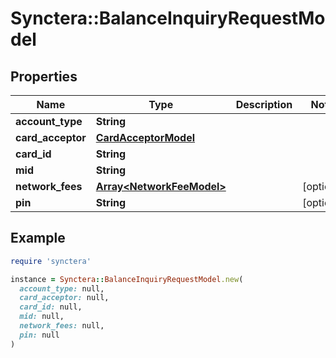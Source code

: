 # Synctera::BalanceInquiryRequestModel

## Properties

| Name | Type | Description | Notes |
| ---- | ---- | ----------- | ----- |
| **account_type** | **String** |  |  |
| **card_acceptor** | [**CardAcceptorModel**](CardAcceptorModel.md) |  |  |
| **card_id** | **String** |  |  |
| **mid** | **String** |  |  |
| **network_fees** | [**Array&lt;NetworkFeeModel&gt;**](NetworkFeeModel.md) |  | [optional] |
| **pin** | **String** |  | [optional] |

## Example

```ruby
require 'synctera'

instance = Synctera::BalanceInquiryRequestModel.new(
  account_type: null,
  card_acceptor: null,
  card_id: null,
  mid: null,
  network_fees: null,
  pin: null
)
```

